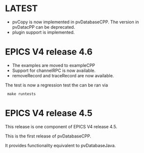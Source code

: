 LATEST
======

* pvCopy is now implemented in pvDatabaseCPP. The version in pvDatacPP can be deprecated.
* plugin support is implemented.

EPICS V4 release 4.6
====================

* The examples are moved to exampleCPP
* Support for channelRPC is now available.
* removeRecord and traceRecord are now available.

The test is now a regression test the can be ran via

     make runtests


EPICS V4 release 4.5
====================

This release is one component of EPICS V4 release 4.5.

This is the first release of pvDatabaseCPP.

It provides functionality equivalent to pvDatabaseJava.


